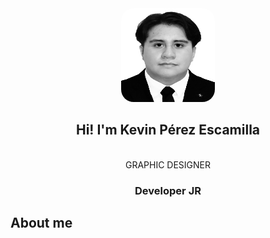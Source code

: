 <div align="center" width="auto">
    <img src="./Images/perfil.jpg" width=150 height=150 style="border-radius:20px;"/>
    <br/>
    <h2>Hi! I'm Kevin Pérez Escamilla</h2>
    <br/>GRAPHIC DESIGNER
    <h3>Developer JR</h3>
</div>

## About me
